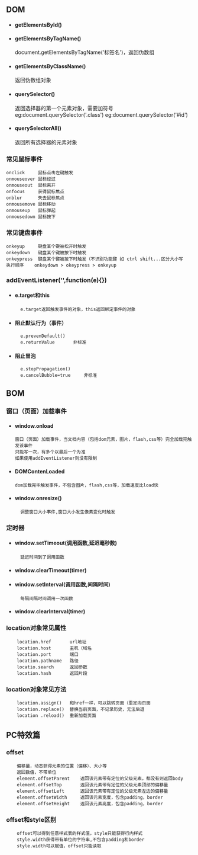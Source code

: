 ## DOM
+ #### getElementsById()
+ #### getElementsByTagName()
    document.getElementsByTagName('标签名')，返回伪数组
+ #### getElementsByClassName()
    返回伪数组对象
+ #### querySelector()
    返回选择器的第一个元素对象，需要加符号
    eg:document.querySelector('.class')
    eg:document.querySelector('#id')
+ #### querySelectorAll()
    返回所有选择器的元素对象

### 常见鼠标事件
    onclick     鼠标点击左键触发
    onmouseover 鼠标经过
    onmouseout  鼠标离开
    onfocus     获得鼠标焦点
    onblur      失去鼠标焦点
    onmousemove 鼠标移动
    onmouseup   鼠标弹起
    onmousedown 鼠标按下

### 常见键盘事件
    onkeyup     键盘某个键被松开时触发
    onkeydown   键盘某个键被按下时触发
    onkeypress  键盘某个键被按下时触发（不识别功能键 如 ctrl shift...区分大小写
    执行顺序    onkeydown > okeypress > onkeyup

### addEventListener('',function(e){})

+ #### e.target和this
        e.target返回触发事件的对象，this返回绑定事件的对象

+ #### 阻止默认行为（事件）
        e.prevenDefault()   
        e.returnValue       非标准
+ #### 阻止冒泡
        e.stopPropagation()     
        e.cancelBubble=true     非标准

## BOM

### 窗口（页面）加载事件
+   #### window.onload
        窗口（页面）加载事件，当文档内容（包括dom元素，图片，flash,css等）完全加载完触发该事件
        只能写一次，有多个以最后一个为准
        如果使用addEventListener则没有限制

+   #### DOMContenLoaded
        dom加载完毕触发事件，不包含图片，flash,css等，加载速度比load快

+ #### window.onresize()
        调整窗口大小事件,窗口大小发生像素变化时触发

### 定时器
+ #### window.setTimeout(调用函数,延迟毫秒数)
        延迟时间到了调用函数

+ #### window.clearTimeout(timer)

+ #### window.setInterval(调用函数,间隔时间)
        每隔间隔时间调用一次函数

+ #### window.clearInterval(timer)

### location对象常见属性
        location.href       url地址
        location.host       主机（域名
        location.port       端口
        location.pathname   路径
        locatio.search      返回参数
        location.hash       返回片段

### location对象常见方法
        location.assign()   和href一样，可以跳转页面（重定向页面
        location.replace()  替换当前页面，不记录历史，无法后退
        location .reload()  重新加载页面

## PC特效篇

### offset
        偏移量，动态获得元素的位置（偏移）、大小等
        返回数值，不带单位
        element.offsetParent    返回该元素带有定位的父级元素，都没有则返回body
        element.offsetTop       返回该元素带有定位的父级元素顶部的偏移量
        element.offsetLeft      返回该元素带有定位的父级元素左边的偏移量
        element.offsetWidth     返回该元素宽度，包含padding，border
        element.offsetHeight    返回该元素高度，包含padding，border

### offset和style区别
        offset可以得到任意样式表的样式值，style只能获得行内样式
        style.width获得带有单位的字符串,不包含padding和border
        style.width可以赋值，offset只能读取